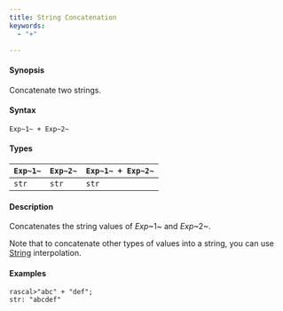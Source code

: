 ```yaml
---
title: String Concatenation
keywords:
  - "+"

---
```


#### Synopsis

Concatenate two strings.

#### Syntax

`Exp~1~ + Exp~2~`

#### Types

| `Exp~1~` | `Exp~2~` | `Exp~1~ + Exp~2~`  |
| --- | --- | --- |
| `str`     | `str`     | `str`                |

#### Description

Concatenates the string values of _Exp_~1~ and _Exp_~2~.

Note that to concatenate other types of values into a string, you can use [String](../../../../../Rascal/Expressions/Values/String) interpolation.

#### Examples

```rascal-shell 
rascal>"abc" + "def";
str: "abcdef"
```

